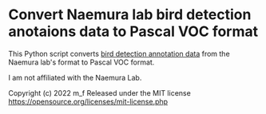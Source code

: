 # Convert Naemura lab bird detection anotaions data to Pascal VOC format
This Python script converts [bird detection annotation data](http://bird.nae-lab.org/dataset/) from the Naemura lab's format to Pascal VOC format.

I am not affiliated with the Naemura Lab.

Copyright (c) 2022 m_f
Released under the MIT license
https://opensource.org/licenses/mit-license.php
